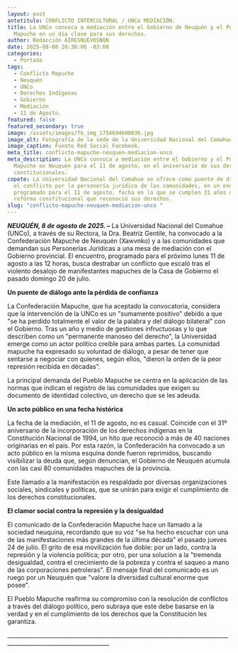 ```yaml
---
layout: post
antetitulo: CONFLICTO INTERCULTURAL / UNCo MEDIACIÓN.
title: La UNCo convoca a mediación entre el Gobierno de Neuquén y el Pueblo
  Mapuche en un día clave para sus derechos.
author: Redacción AIRESNUEVOSNQN
date: 2025-08-08 20:38:00 -03:00
categories:
  - Portada
tags:
  - Conflicto Mapuche
  - Neuquén
  - UNCo
  - Derechos Indígenas
  - Gobierno
  - Mediación
  - 11 de Agosto.
featured: false
featured_secondary: true
image: /assets/images/fb_img_1754694600036.jpg
image_alt: Fotografía de la sede de la Universidad Nacional del Comahue (UNCo).
image_caption: Fuente Red Social Facebook.
meta_title: conflicto-mapuche-neuquen-mediacion-unco
meta_description: La UNCo convoca a mediación entre el Gobierno y el Pueblo
  Mapuche en Neuquén para el 11 de agosto, en el aniversario de sus derechos
  constitucionales.
copete: La Universidad Nacional del Comahue se ofrece como puente de diálogo en
  el conflicto por la personería jurídica de las comunidades, en un encuentro
  programado para el 11 de agosto, fecha en la que se cumplen 31 años de la
  reforma constitucional que reconoció sus derechos.
slug: "conflicto-mapuche-neuquen-mediacion-unco "
---
```

​***NEUQUÉN, 8 de agosto de 2025. –*** La Universidad Nacional del Comahue (UNCo), a través de su Rectora, la Dra. Beatriz Gentile, ha convocado a la Confederación Mapuche de Neuquén (Xawvnko) y a las comunidades que demandan sus Personerías Jurídicas a una mesa de mediación con el Gobierno provincial. El encuentro, programado para el próximo lunes 11 de agosto a las 12 horas, busca destrabar un conflicto que escaló tras el violento desalojo de manifestantes mapuches de la Casa de Gobierno el pasado domingo 20 de julio.

​**Un puente de diálogo ante la pérdida de confianza**

​La Confederación Mapuche, que ha aceptado la convocatoria, considera que la intervención de la UNCo es un "sumamente positivo" debido a que "se ha perdido totalmente el valor de la palabra y del diálogo bilateral" con el Gobierno. Tras un año y medio de gestiones infructuosas y lo que describen como un "permanente manoseo del derecho", la Universidad emerge como un actor político creíble para ambas partes. La comunidad mapuche ha expresado su voluntad de diálogo, a pesar de tener que sentarse a negociar con quienes, según ellos, "dieron la orden de la peor represión recibida en décadas".

​La principal demanda del Pueblo Mapuche se centra en la aplicación de las normas que indican el registro de las comunidades que exigen su documento de identidad colectivo, un derecho que se les adeuda.

​**Un acto público en una fecha histórica**

​La fecha de la mediación, el 11 de agosto, no es casual. Coincide con el 31º aniversario de la incorporación de los derechos indígenas en la Constitución Nacional de 1994, un hito que reconoció a más de 40 naciones originarias en el país. Por esta razón, la Confederación ha convocado a un acto público en la misma esquina donde fueron reprimidos, buscando visibilizar la deuda que, según denuncian, el Gobierno de Neuquén acumula con las casi 80 comunidades mapuches de la provincia.

​Este llamado a la manifestación es respaldado por diversas organizaciones sociales, sindicales y políticas, que se unirán para exigir el cumplimiento de los derechos constitucionales.

​**El clamor social contra la represión y la desigualdad**

​El comunicado de la Confederación Mapuche hace un llamado a la sociedad neuquina, recordando que su voz "se ha hecho escuchar con una de las manifestaciones más grandes de la última década" el pasado jueves 24 de julio. El grito de esa movilización fue doble: por un lado, contra la represión y la violencia política; por otro, por una solución a la "tremenda desigualdad, contra el crecimiento de la pobreza y contra el saqueo a mano de las corporaciones petroleras". El mensaje final del comunicado es un ruego por un Neuquén que "valore la diversidad cultural enorme que posee".

​El Pueblo Mapuche reafirma su compromiso con la resolución de conflictos a través del diálogo político, pero subraya que este debe basarse en la verdad y en el cumplimiento de los derechos que la Constitución les garantiza.

\_\_\_\_\_\_\_\_\_\_\_\_\_\_\_\_\_\_\_\_\_\_\_\_\_\_\_\_\_\_\_\_\_\_\_\_\_\_\_\_\_\_\_\_\_\_\_\_\_\_\_\_\_\_\_\_\_\_\_\_\_\_\_\_\_\_\_\_\_\_\_\_\_\_\_\_\_\_\_\_\_\_\_\_\_\_\_\_\_\_\_\_\_\_\_\_\_\_\_\_\_\_\_\_\_\_\_\_\_\_\_\_\_\_
